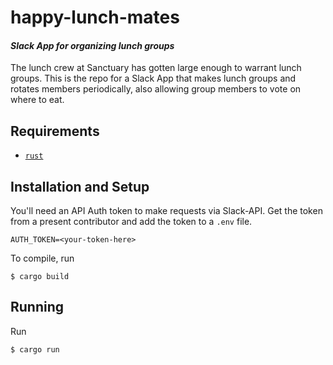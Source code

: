 happy-lunch-mates
=================
#### _Slack App for organizing lunch groups_

The lunch crew at Sanctuary has gotten large enough to warrant lunch groups.
This is the repo for a Slack App that makes lunch groups and rotates members periodically,
also allowing group members to vote on where to eat.

Requirements
------------

* [`rust`](https://www.rust-lang.org/)

Installation and Setup
----------------------

You'll need an API Auth token to make requests via Slack-API.
Get the token from a present contributor and add the token to a `.env` file.
```text
AUTH_TOKEN=<your-token-here>
```

To compile, run
```
$ cargo build
```

Running
-------

Run
```
$ cargo run
```

